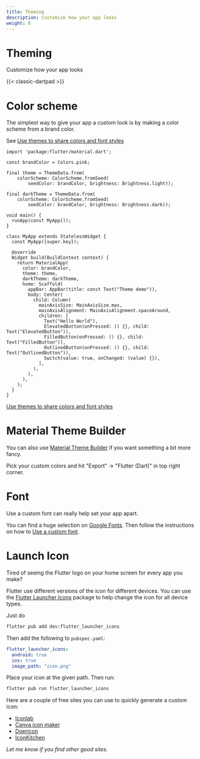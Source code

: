 ```yaml
---
title: Theming
description: Customize how your app looks
weight: 8
---
```


# Theming

Customize how your app looks

{{< classic-dartpad >}}

# Color scheme

The simplest way to give your app a custom look is by making a color scheme from
a brand color.

See [Use themes to share colors and font styles](https://docs.flutter.dev/cookbook/design/themes)

```run-dartpad:theme-dark:mode-flutter:run-true:width-100%:height-600px
import 'package:flutter/material.dart';

const brandColor = Colors.pink;

final theme = ThemeData.from(
    colorScheme: ColorScheme.fromSeed(
        seedColor: brandColor, brightness: Brightness.light));

final darkTheme = ThemeData.from(
    colorScheme: ColorScheme.fromSeed(
        seedColor: brandColor, brightness: Brightness.dark));

void main() {
  runApp(const MyApp());
}

class MyApp extends StatelessWidget {
  const MyApp({super.key});

  @override
  Widget build(BuildContext context) {
    return MaterialApp(
      color: brandColor,
      theme: theme,
      darkTheme: darkTheme,
      home: Scaffold(
        appBar: AppBar(title: const Text("Theme demo")),
        body: Center(
          child: Column(
            mainAxisSize: MainAxisSize.max,
            mainAxisAlignment: MainAxisAlignment.spaceAround,
            children: [
              Text("Hello World"),
              ElevatedButton(onPressed: () {}, child: Text("ElevatedButton")),
              FilledButton(onPressed: () {}, child: Text("FilledButton")),
              OutlinedButton(onPressed: () {}, child: Text("OutlinedButton")),
              Switch(value: true, onChanged: (value) {}),
            ],
          ),
        ),
      ),
    );
  }
}
```

[Use themes to share colors and font
styles](https://docs.flutter.dev/cookbook/design/themes)

# Material Theme Builder

You can also use [Material Theme
Builder](https://m3.material.io/theme-builder#/custom) if you want something a
bit more fancy.

Pick your custom colors and hit "Export" -> "Flutter (Dart)" in top right
corner.

# Font

Use a custom font can really help set your app apart.

You can find a huge selection on [Google Fonts](https://fonts.google.com/).
Then follow the instructions on how to [Use a custom font](https://docs.flutter.dev/cookbook/design/fonts).

# Launch Icon

Tired of seeing the Flutter logo on your home screen for every app you make?

Flutter use different versions of the icon for different devices.
You can use the [Flutter Launcher
Icons](https://pub.dev/packages/flutter_launcher_icons) package to help change
the icon for all device types.

Just do

```sh
flutter pub add dev:flutter_launcher_icons
```

Then add the following to `pubspec.yaml`:

```yaml
flutter_launcher_icons:
  android: true
  ios: true
  image_path: "icon.png"
```

Place your icon at the given path.
Then run:

```sh
flutter pub run flutter_launcher_icons
```

Here are a couple of free sites you can use to quickly generate a custom icon:

- [Iconlab](https://appiconlab.com)
- [Canva icon maker](https://www.canva.com/create/icons/)
- [Doericon](https://doericon.com/)
- [IconKitchen](https://icon.kitchen)

_Let me know if you find other good sites._
